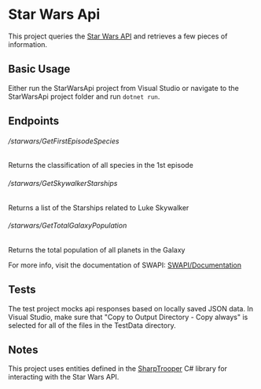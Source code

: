 # Star Wars Api

This project queries the [Star Wars API](https://swapi.dev/) and retrieves a few pieces of information.

## Basic Usage

Either run the StarWarsApi project from Visual Studio or navigate to the StarWarsApi project folder and run `dotnet run`.

## Endpoints

###### /starwars/GetFirstEpisodeSpecies
Returns the classification of all species in the 1st episode

###### /starwars/GetSkywalkerStarships
Returns a list of the Starships related to Luke Skywalker

###### /starwars/GetTotalGalaxyPopulation
Returns the total population of all planets in the Galaxy

For more info, visit the documentation of SWAPI: [SWAPI/Documentation](https://swapi.dev/documentation)

## Tests

The test project mocks api responses based on locally saved JSON data.
In Visual Studio, make sure that "Copy to Output Directory - Copy always" is selected for all of the files in the TestData directory.

## Notes

This project uses entities defined in the [SharpTrooper](https://github.com/olcay/SharpTrooper/tree/master) C# library for 
interacting with the Star Wars API.
